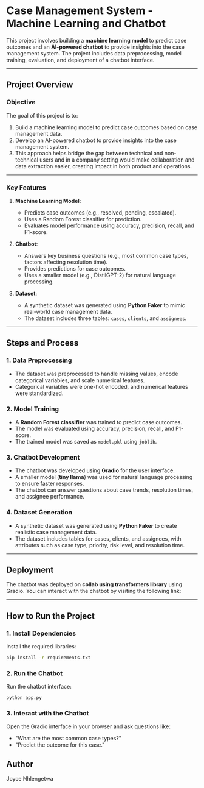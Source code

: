 # **Case Management System - Machine Learning and Chatbot**

This project involves building a **machine learning model** to predict case outcomes and an **AI-powered chatbot** to provide insights into the case management system. The project includes data preprocessing, model training, evaluation, and deployment of a chatbot interface.

---

## **Project Overview**

### **Objective**
The goal of this project is to:
1. Build a machine learning model to predict case outcomes based on case management data.
2. Develop an AI-powered chatbot to provide insights into the case management system.
3. This approach helps bridge the gap between technical and non-technical users and in a company setting would make collaboration and data extraction easier, creating impact in both product and operations.

---

### **Key Features**
1. **Machine Learning Model**:
   - Predicts case outcomes (e.g., resolved, pending, escalated).
   - Uses a Random Forest classifier for prediction.
   - Evaluates model performance using accuracy, precision, recall, and F1-score.

2. **Chatbot**:
   - Answers key business questions (e.g., most common case types, factors affecting resolution time).
   - Provides predictions for case outcomes.
   - Uses a smaller model (e.g., DistilGPT-2) for natural language processing.

3. **Dataset**:
   - A synthetic dataset was generated using **Python Faker** to mimic real-world case management data.
   - The dataset includes three tables: `cases`, `clients`, and `assignees`.

---

## **Steps and Process**

### **1. Data Preprocessing**
- The dataset was preprocessed to handle missing values, encode categorical variables, and scale numerical features.
- Categorical variables were one-hot encoded, and numerical features were standardized.

### **2. Model Training**
- A **Random Forest classifier** was trained to predict case outcomes.
- The model was evaluated using accuracy, precision, recall, and F1-score.
- The trained model was saved as `model.pkl` using `joblib`.

### **3. Chatbot Development**
- The chatbot was developed using **Gradio** for the user interface.
- A smaller model (**tiny llama**) was used for natural language processing to ensure faster responses.
- The chatbot can answer questions about case trends, resolution times, and assignee performance.

### **4. Dataset Generation**
- A synthetic dataset was generated using **Python Faker** to create realistic case management data.
- The dataset includes tables for cases, clients, and assignees, with attributes such as case type, priority, risk level, and resolution time.

---

## **Deployment**
The chatbot was deployed on **collab using transformers library** using Gradio. You can interact with the chatbot by visiting the following link:

---

## **How to Run the Project**

### **1. Install Dependencies**
Install the required libraries:
```bash
pip install -r requirements.txt
```

### **2. Run the Chatbot**
Run the chatbot interface:
```bash
python app.py
```

### **3. Interact with the Chatbot**
Open the Gradio interface in your browser and ask questions like:
- "What are the most common case types?"
- "Predict the outcome for this case."


## **Author**
Joyce Nhlengetwa

